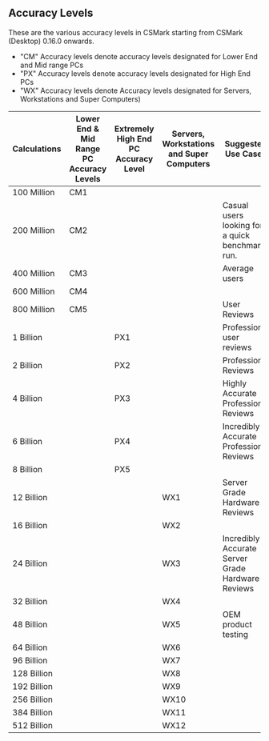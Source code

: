 ## Accuracy Levels

These are the various accuracy levels in CSMark starting from CSMark (Desktop) 0.16.0 onwards.

* "CM" Accuracy levels denote accuracy levels designated for Lower End and Mid range PCs
* "PX" Accuracy levels denote accuracy levels designated for High End PCs
* "WX" Accuracy levels denote Accuracy levels designated for Servers, Workstations and Super Computers)

| Calculations | Lower End & Mid Range PC Accuracy Levels | Extremely High End PC Accuracy Level | Servers, Workstations and Super Computers  | Suggested Use Cases | Introduction |
|--------------|-----------------------|-------------------|---|---|---|
| 100 Million | CM1 | | | | 0.16.0 |
| 200 Million | CM2 | | |  Casual users looking for a quick benchmark run. | 0.16.0 |
| 400 Million | CM3 | | | Average users | 0.16.0 |
| 600 Million | CM4 | | |   | 0.16.0 |
| 800 Million | CM5 | | | User Reviews | 0.16.0 |
| 1 Billion |  | PX1 | | Professional user reviews | 0.16.0 |
| 2 Billion |  | PX2 | | Professional Reviews | 0.16.0 |
| 4 Billion |  | PX3 | | Highly Accurate Professional Reviews | 0.16.0 |  
| 6 Billion |  | PX4 | | Incredibly Accurate Professional Reviews| 0.16.0 |  
| 8 Billion |  | PX5 | |  | 0.16.0 |
| 12 Billion | |  | WX1 | Server Grade Hardware Reviews | 0.16.0 |   
| 16 Billion |  |  | WX2 | | 0.16.0 |
| 24 Billion |  |  | WX3 | Incredibly Accurate Server Grade Hardware Reviews | 0.16.0 |
| 32 Billion |  |  | WX4 | | 0.16.0 |
| 48 Billion |  |  | WX5 | OEM product testing | 0.16.0 |
| 64 Billion |  |  | WX6 |  | 0.16.0 |
| 96 Billion |  |  | WX7 |  | 0.16.0 |
| 128 Billion |  |  | WX8 |  | 0.16.0 |
| 192 Billion |  |  | WX9 |  | 0.16.0 |
| 256 Billion |  |  | WX10 |  | 0.16.0 |
| 384 Billion |  |  | WX11 |  | 0.16.0 |
| 512 Billion |  |  | WX12 |  | 0.16.0 |
